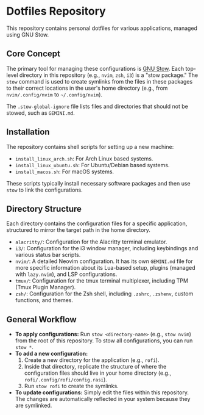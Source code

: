 # Dotfiles Repository

This repository contains personal dotfiles for various applications, managed using GNU Stow.

## Core Concept

The primary tool for managing these configurations is [GNU Stow](https://www.gnu.org/software/stow/). Each top-level directory in this repository (e.g., `nvim`, `zsh`, `i3`) is a "stow package." The `stow` command is used to create symlinks from the files in these packages to their correct locations in the user's home directory (e.g., from `nvim/.config/nvim` to `~/.config/nvim`).

The `.stow-global-ignore` file lists files and directories that should not be stowed, such as `GEMINI.md`.

## Installation

The repository contains shell scripts for setting up a new machine:

*   `install_linux_arch.sh`: For Arch Linux based systems.
*   `install_linux_ubuntu.sh`: For Ubuntu/Debian based systems.
*   `install_macos.sh`: For macOS systems.

These scripts typically install necessary software packages and then use `stow` to link the configurations.

## Directory Structure

Each directory contains the configuration files for a specific application, structured to mirror the target path in the home directory.

*   `alacritty/`: Configuration for the Alacritty terminal emulator.
*   `i3/`: Configuration for the i3 window manager, including keybindings and various status bar scripts.
*   `nvim/`: A detailed Neovim configuration. It has its own `GEMINI.md` file for more specific information about its Lua-based setup, plugins (managed with `lazy.nvim`), and LSP configurations.
*   `tmux/`: Configuration for the tmux terminal multiplexer, including TPM (Tmux Plugin Manager).
*   `zsh/`: Configuration for the Zsh shell, including `.zshrc`, `.zshenv`, custom functions, and themes.

## General Workflow

*   **To apply configurations:** Run `stow <directory-name>` (e.g., `stow nvim`) from the root of this repository. To stow all configurations, you can run `stow *`.
*   **To add a new configuration:**
    1.  Create a new directory for the application (e.g., `rofi`).
    2.  Inside that directory, replicate the structure of where the configuration files should live in your home directory (e.g., `rofi/.config/rofi/config.rasi`).
    3.  Run `stow rofi` to create the symlinks.
*   **To update configurations:** Simply edit the files within this repository. The changes are automatically reflected in your system because they are symlinked.
